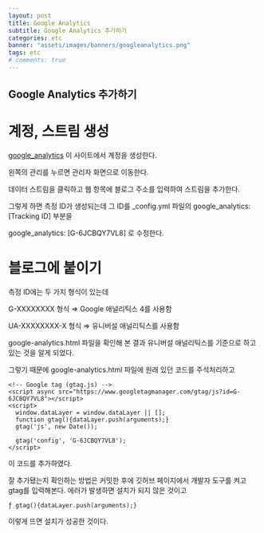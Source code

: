 ```yaml
---
layout: post
title: Google Analytics
subtitle: Google Analytics 추가하기 
categories: etc
banner: "assets/images/banners/googleanalytics.png"
tags: etc
# comments: true
---
```


## Google Analytics 추가하기 

# 계정, 스트림 생성

[google_analytics](https://analytics.google.com/) 이 사이트에서 계정을 생성한다.

왼쪽의 관리를 누르면 관리자 화면으로 이동한다. 

데이터 스트림을 클릭하고 웹 항목에 블로그 주소를 입력하여 스트림을 추가한다. 

그렇게 하면 측정 ID가 생성되는데 그 ID를 _config.yml 파일의 google_analytics: [Tracking ID] 부분을 

google_analytics: [G-6JCBQY7VL8] 로 수정한다. 

# 블로그에 붙이기 

측정 ID에는 두 가지 형식이 있는데

G-XXXXXXXX 형식 ⇒ Google 애널리틱스 4를 사용함

UA-XXXXXXXX-X 형식 ⇒ 유니버설 애널리틱스를 사용함

google-analytics.html 파일을 확인해 본 결과 유니버설 애널리틱스를 기준으로 하고 있는 것을 알게 되었다. 

그렇기 때문에 google-analytics.html 파일에 원래 있던 코드를 주석처리하고 
```
<!-- Google tag (gtag.js) -->
<script async src="https://www.googletagmanager.com/gtag/js?id=G-6JCBQY7VL8"></script>
<script>
  window.dataLayer = window.dataLayer || [];
  function gtag(){dataLayer.push(arguments);}
  gtag('js', new Date());

  gtag('config', 'G-6JCBQY7VL8');
</script>
``` 
이 코드를 추가하였다. 

잘 추가됐는지 확인하는 방법은 커밋한 후에 깃허브 페이지에서 개발자 도구를 켜고 gtag를 입력해본다. 
에러가 발생하면 설치가 되지 않은 것이고 
```
ƒ gtag(){dataLayer.push(arguments);}
``` 
이렇게 뜨면 설치가 성공한 것이다. 